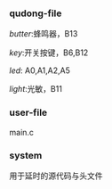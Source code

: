 ### qudong-file

*butter*:蜂鸣器，B13

*key*:开关按键，B6,B12

*led*: A0,A1,A2,A5

*light*:光敏，B11

### user-file

main.c

### system

用于延时的源代码与头文件





